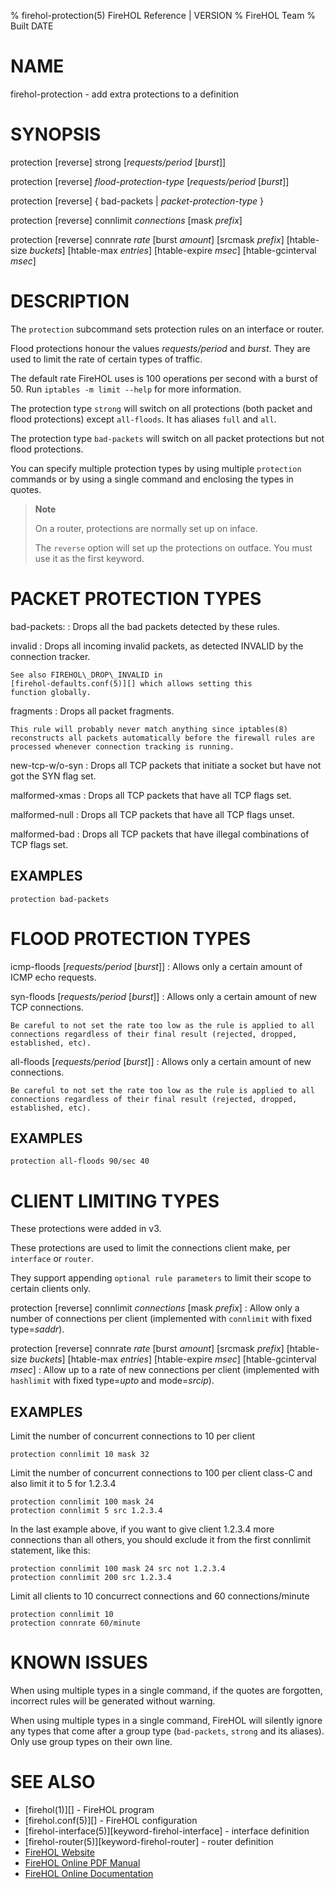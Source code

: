 % firehol-protection(5) FireHOL Reference | VERSION
% FireHOL Team
% Built DATE

# NAME

firehol-protection - add extra protections to a definition

<!--
contents-table:subcommand:protection:keyword-firehol-protection:N:*all forbidden*:Examine incoming packets per `interface` or `router` and filter out bad packets or limit request frequency.
  -->

# SYNOPSIS

protection [reverse] strong [*requests/period* [*burst*]]

protection [reverse] *flood-protection-type* [*requests/period* [*burst*]]

protection [reverse] { bad-packets | *packet-protection-type* }

protection [reverse] connlimit *connections* [mask *prefix*]

protection [reverse] connrate *rate* [burst *amount*] [srcmask *prefix*] [htable-size *buckets*] [htable-max *entries*] [htable-expire *msec*] [htable-gcinterval *msec*]


# DESCRIPTION


The `protection` subcommand sets protection rules on an interface or
router.

Flood protections honour the values *requests/period* and *burst*. They
are used to limit the rate of certain types of traffic.

The default rate FireHOL uses is 100 operations per second with a burst
of 50. Run `iptables -m limit --help` for more information.

The protection type `strong` will switch on all protections (both packet
and flood protections) except `all-floods`. It has aliases `full` and
`all`.

The protection type `bad-packets` will switch on all packet protections
but not flood protections.

You can specify multiple protection types by using multiple `protection`
commands or by using a single command and enclosing the types in quotes.

> **Note**
>
> On a router, protections are normally set up on inface.
>
> The `reverse` option will set up the protections on outface. You must
> use it as the first keyword.


# PACKET PROTECTION TYPES

bad-packets:
:   Drops all the bad packets detected by these rules.

invalid
:   Drops all incoming invalid packets, as detected INVALID by the
    connection tracker.

    See also FIREHOL\_DROP\_INVALID in
    [firehol-defaults.conf(5)][] which allows setting this
    function globally.

fragments
:   Drops all packet fragments.

    This rule will probably never match anything since iptables(8)
    reconstructs all packets automatically before the firewall rules are
    processed whenever connection tracking is running.

new-tcp-w/o-syn
:   Drops all TCP packets that initiate a socket but have not got the
    SYN flag set.

malformed-xmas
:   Drops all TCP packets that have all TCP flags set.

malformed-null
:   Drops all TCP packets that have all TCP flags unset.

malformed-bad
:   Drops all TCP packets that have illegal combinations of TCP flags
    set.

## EXAMPLES

~~~~
protection bad-packets
~~~~


# FLOOD PROTECTION TYPES

icmp-floods [*requests/period* [*burst*]]
:   Allows only a certain amount of ICMP echo requests.

syn-floods [*requests/period* [*burst*]]
:   Allows only a certain amount of new TCP connections.

    Be careful to not set the rate too low as the rule is applied to all
    connections regardless of their final result (rejected, dropped,
    established, etc).

all-floods [*requests/period* [*burst*]]
:   Allows only a certain amount of new connections.

    Be careful to not set the rate too low as the rule is applied to all
    connections regardless of their final result (rejected, dropped,
    established, etc).

## EXAMPLES

~~~~
protection all-floods 90/sec 40
~~~~


# CLIENT LIMITING TYPES

These protections were added in v3.

These protections are used to limit the connections client make, per
`interface` or `router`.

They support appending `optional rule parameters` to limit their scope
to certain clients only.

protection [reverse] connlimit *connections* [mask *prefix*]
:   Allow only a number of connections per client (implemented with `connlimit` with fixed type=*saddr*).

protection [reverse] connrate *rate* [burst *amount*] [srcmask *prefix*] [htable-size *buckets*] [htable-max *entries*] [htable-expire *msec*] [htable-gcinterval *msec*]
:   Allow up to a rate of new connections per client (implemented with `hashlimit` with fixed type=*upto* and mode=*srcip*).

## EXAMPLES

Limit the number of concurrent connections to 10 per client

~~~~
protection connlimit 10 mask 32
~~~~

Limit the number of concurrent connections to 100 per client class-C
and also limit it to 5 for 1.2.3.4

~~~~
protection connlimit 100 mask 24
protection connlimit 5 src 1.2.3.4
~~~~

In the last example above, if you want to give client 1.2.3.4 more
connections than all others, you should exclude it from the first
connlimit statement, like this:

~~~~
protection connlimit 100 mask 24 src not 1.2.3.4
protection connlimit 200 src 1.2.3.4
~~~~

Limit all clients to 10 concurrect connections and 60 connections/minute

~~~~
protection connlimit 10
protection connrate 60/minute
~~~~


# KNOWN ISSUES

When using multiple types in a single command, if the quotes are
forgotten, incorrect rules will be generated without warning.

When using multiple types in a single command, FireHOL will silently
ignore any types that come after a group type (`bad-packets`, `strong`
and its aliases). Only use group types on their own line.


# SEE ALSO

* [firehol(1)][] - FireHOL program
* [firehol.conf(5)][] - FireHOL configuration
* [firehol-interface(5)][keyword-firehol-interface] - interface definition
* [firehol-router(5)][keyword-firehol-router] - router definition
* [FireHOL Website](http://firehol.org/)
* [FireHOL Online PDF Manual](http://firehol.org/firehol-manual.pdf)
* [FireHOL Online Documentation](http://firehol.org/documentation/)
